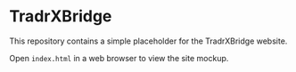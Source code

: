# TradrXBridge

This repository contains a simple placeholder for the TradrXBridge website.

Open `index.html` in a web browser to view the site mockup.
